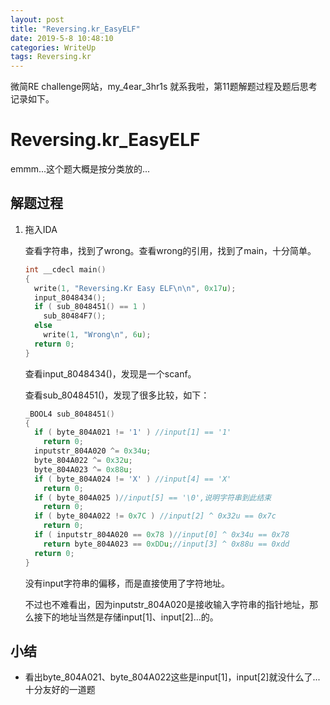 ```yaml
---
layout: post
title: "Reversing.kr_EasyELF"
date: 2019-5-8 10:48:10
categories: WriteUp
tags: Reversing.kr
---
```


微简RE challenge网站，my_4ear_3hr1s 就系我啦，第11题解题过程及题后思考记录如下。

# Reversing.kr_EasyELF

emmm...这个题大概是按分类放的...

## 解题过程

1. 拖入IDA

   查看字符串，找到了wrong。查看wrong的引用，找到了main，十分简单。

   ```c
   int __cdecl main()
   {
     write(1, "Reversing.Kr Easy ELF\n\n", 0x17u);
     input_8048434();
     if ( sub_8048451() == 1 )
       sub_80484F7();
     else
       write(1, "Wrong\n", 6u);
     return 0;
   }
   ```

   查看input_8048434()，发现是一个scanf。

   查看sub_8048451()，发现了很多比较，如下：

   ```c
   _BOOL4 sub_8048451()
   {
     if ( byte_804A021 != '1' ) //input[1] == '1'
       return 0;
     inputstr_804A020 ^= 0x34u;
     byte_804A022 ^= 0x32u;
     byte_804A023 ^= 0x88u;
     if ( byte_804A024 != 'X' ) //input[4] == 'X'
       return 0;
     if ( byte_804A025 )//input[5] == '\0',说明字符串到此结束
       return 0;
     if ( byte_804A022 != 0x7C ) //input[2] ^ 0x32u == 0x7c
       return 0;
     if ( inputstr_804A020 == 0x78 )//input[0] ^ 0x34u == 0x78
       return byte_804A023 == 0xDDu;//input[3] ^ 0x88u == 0xdd
     return 0;
   }
   ```

   没有input字符串的偏移，而是直接使用了字符地址。

   不过也不难看出，因为inputstr_804A020是接收输入字符串的指针地址，那么接下的地址当然是存储input[1]、input[2]...的。

## 小结

* 看出byte_804A021、byte_804A022这些是input[1]，input[2]就没什么了...十分友好的一道题